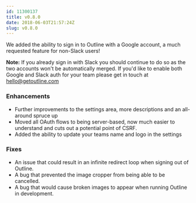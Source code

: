 ```yaml
---
id: 11300137
title: v0.8.0
date: 2018-06-03T21:57:24Z
slug: v0.8.0
---
```

    
We added the ability to sign in to Outline with a Google account, a much requested feature for non-Slack users!

**Note:** If you already sign in with Slack you should continue to do so as the two accounts won't be automatically merged. If you'd like to enable both Google and Slack auth for your team please get in touch at hello@getoutline.com


### Enhancements

- Further improvements to the settings area, more descriptions and an all-around spruce up
- Moved all OAuth flows to being server-based, now much easier to understand and cuts out a potential point of CSRF.
- Added the ability to update your teams name and logo in the settings

### Fixes

- An issue that could result in an infinite redirect loop when signing out of Outline.
- A bug that prevented the image cropper from being able to be cancelled.
- A bug that would cause broken images to appear when running Outline in development.
      